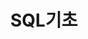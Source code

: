 ---
title: "SQL기초"
layout: archive
permalink : /category/SQL1/
author_profile : true
sidebar_main : true
sidebar:
  nav: "sidebar-sample"
---